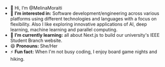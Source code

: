 - 👋 Hi, I’m @MelinaMoraiti
- 👀 **I’m interested in:** Software development/engineering across various platforms using different technologies and languages with a focus on flexibility. Also I like exploring innovative applications of AI, deep learning, machine learning and parallel computing.
- 🌱 **I’m currently learning:** all about Next.js to build our university's IEEE Student Branch website.
- 😄 **Pronouns:** She/Her
- ⚡ **Fun fact:** When I'm not busy coding, I enjoy board game nights and hiking.

